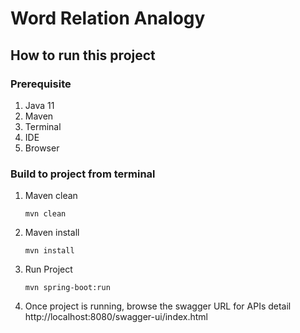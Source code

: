 # Word Relation Analogy

## How to run this project

### Prerequisite

1. Java 11
2. Maven
3. Terminal
4. IDE
5. Browser

### Build to project from terminal

1. Maven clean
   ```shell
   mvn clean
   ``` 
2. Maven install
   ```shell
   mvn install
   ``` 
3. Run Project
   ```shell
   mvn spring-boot:run
   ``` 
4. Once project is running, browse the swagger URL for APIs detail
   http://localhost:8080/swagger-ui/index.html